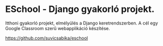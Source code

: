 # ESchool - Django gyakorló projekt.

Itthoni gyakorló projekt, elmélyülés a Django keretrendszerben. A cél egy Google Classroom szerű webapplikáció készítése.

https://github.com/suvicsabika/eschool
